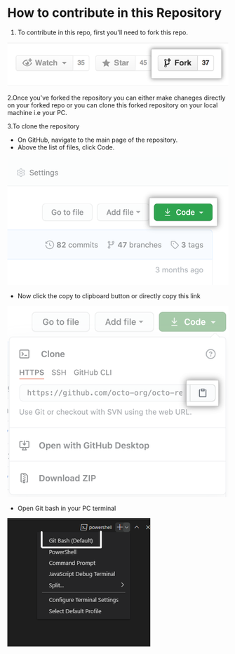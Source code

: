 # How to contribute in this Repository
1. To contribute in this repo, first you'll need to fork this repo.

![fork](https://raw.githubusercontent.com/NancyNegi23/C_codes/main/contributing.md%20Images/Fork%20Repo.png)

2.Once you've forked the repository you can either make chaneges directly on your forked repo or you can clone this forked repository on your local machine i.e your PC.

3.To clone the repository 

- On GitHub, navigate to the main page of the repository.
- Above the list of files, click  Code.

![clone](https://raw.githubusercontent.com/NancyNegi23/C_codes/main/images%20CloneRepo/code-button.png)

- Now click the copy to clipboard button or directly copy this link

![copy link](https://raw.githubusercontent.com/NancyNegi23/C_codes/main/contributing.md%20Images/clone%20repo.png)

- Open Git bash in your PC terminal

![Gitbash](https://raw.githubusercontent.com/NancyNegi23/C_codes/main/images%20CloneRepo/Gitbash.png)
